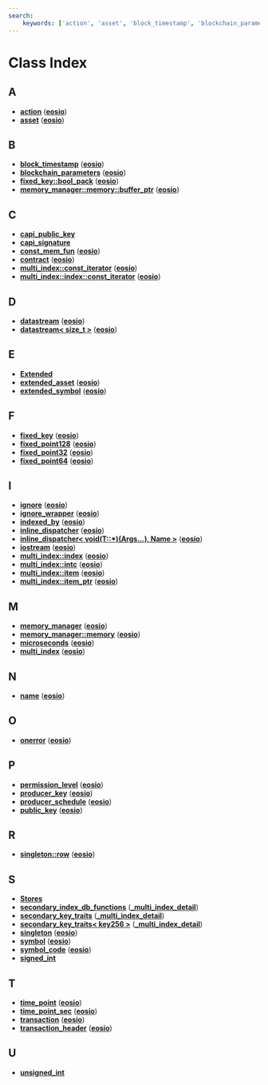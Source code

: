 ```yaml
---
search:
    keywords: ['action', 'asset', 'block_timestamp', 'blockchain_parameters', 'fixed_key::bool_pack', 'memory_manager::memory::buffer_ptr', 'capi_public_key', 'capi_signature', 'const_mem_fun', 'contract', 'multi_index::const_iterator', 'multi_index::index::const_iterator', 'datastream', 'datastream< size_t >', 'Extended', 'extended_asset', 'extended_symbol', 'fixed_key', 'fixed_point128', 'fixed_point32', 'fixed_point64', 'ignore', 'ignore_wrapper', 'indexed_by', 'inline_dispatcher', 'inline_dispatcher< void(T::*)(Args...), Name >', 'iostream', 'multi_index::index', 'multi_index::intc', 'multi_index::item', 'multi_index::item_ptr', 'memory_manager', 'memory_manager::memory', 'microseconds', 'multi_index', 'name', 'onerror', 'permission_level', 'producer_key', 'producer_schedule', 'public_key', 'singleton::row', 'Stores', 'secondary_index_db_functions', 'secondary_key_traits', 'secondary_key_traits< key256 >', 'singleton', 'symbol', 'symbol_code', 'signed_int', 'time_point', 'time_point_sec', 'transaction', 'transaction_header', 'unsigned_int']
---
```


# Class Index

## A

* [**action**](structeosio_1_1action.md) ([**eosio**](namespaceeosio.md))
* [**asset**](structeosio_1_1asset.md) ([**eosio**](namespaceeosio.md))


## B

* [**block\_timestamp**](classeosio_1_1block__timestamp.md) ([**eosio**](namespaceeosio.md))
* [**blockchain\_parameters**](structeosio_1_1blockchain__parameters.md) ([**eosio**](namespaceeosio.md))
* [**fixed\_key::bool\_pack**](structeosio_1_1fixed__key_1_1bool__pack.md) ([**eosio**](namespaceeosio.md))
* [**memory\_manager::memory::buffer\_ptr**](classeosio_1_1memory__manager_1_1memory_1_1buffer__ptr.md) ([**eosio**](namespaceeosio.md))


## C

* [**capi\_public\_key**](structcapi__public__key.md)
* [**capi\_signature**](structcapi__signature.md)
* [**const\_mem\_fun**](structeosio_1_1const__mem__fun.md) ([**eosio**](namespaceeosio.md))
* [**contract**](classeosio_1_1contract.md) ([**eosio**](namespaceeosio.md))
* [**multi\_index::const\_iterator**](structeosio_1_1multi__index_1_1const__iterator.md) ([**eosio**](namespaceeosio.md))
* [**multi\_index::index::const\_iterator**](structeosio_1_1multi__index_1_1index_1_1const__iterator.md) ([**eosio**](namespaceeosio.md))


## D

* [**datastream**](classeosio_1_1datastream.md) ([**eosio**](namespaceeosio.md))
* [**datastream< size\_t >**](classeosio_1_1datastream_3_01size__t_01_4.md) ([**eosio**](namespaceeosio.md))


## E

* [**Extended**](struct_extended.md)
* [**extended\_asset**](structeosio_1_1extended__asset.md) ([**eosio**](namespaceeosio.md))
* [**extended\_symbol**](classeosio_1_1extended__symbol.md) ([**eosio**](namespaceeosio.md))


## F

* [**fixed\_key**](classeosio_1_1fixed__key.md) ([**eosio**](namespaceeosio.md))
* [**fixed\_point128**](structeosio_1_1fixed__point128.md) ([**eosio**](namespaceeosio.md))
* [**fixed\_point32**](structeosio_1_1fixed__point32.md) ([**eosio**](namespaceeosio.md))
* [**fixed\_point64**](structeosio_1_1fixed__point64.md) ([**eosio**](namespaceeosio.md))


## I

* [**ignore**](structeosio_1_1ignore.md) ([**eosio**](namespaceeosio.md))
* [**ignore\_wrapper**](structeosio_1_1ignore__wrapper.md) ([**eosio**](namespaceeosio.md))
* [**indexed\_by**](structeosio_1_1indexed__by.md) ([**eosio**](namespaceeosio.md))
* [**inline\_dispatcher**](structeosio_1_1inline__dispatcher.md) ([**eosio**](namespaceeosio.md))
* [**inline\_dispatcher< void(T::\*)(Args...), Name >**](structeosio_1_1inline__dispatcher_3_01void_07_t_1_1_5_08_07_args_8_8_8_08_00_01_name_01_4.md) ([**eosio**](namespaceeosio.md))
* [**iostream**](classeosio_1_1iostream.md) ([**eosio**](namespaceeosio.md))
* [**multi\_index::index**](structeosio_1_1multi__index_1_1index.md) ([**eosio**](namespaceeosio.md))
* [**multi\_index::intc**](structeosio_1_1multi__index_1_1intc.md) ([**eosio**](namespaceeosio.md))
* [**multi\_index::item**](structeosio_1_1multi__index_1_1item.md) ([**eosio**](namespaceeosio.md))
* [**multi\_index::item\_ptr**](structeosio_1_1multi__index_1_1item__ptr.md) ([**eosio**](namespaceeosio.md))


## M

* [**memory\_manager**](classeosio_1_1memory__manager.md) ([**eosio**](namespaceeosio.md))
* [**memory\_manager::memory**](classeosio_1_1memory__manager_1_1memory.md) ([**eosio**](namespaceeosio.md))
* [**microseconds**](classeosio_1_1microseconds.md) ([**eosio**](namespaceeosio.md))
* [**multi\_index**](classeosio_1_1multi__index.md) ([**eosio**](namespaceeosio.md))


## N

* [**name**](structeosio_1_1name.md) ([**eosio**](namespaceeosio.md))


## O

* [**onerror**](structeosio_1_1onerror.md) ([**eosio**](namespaceeosio.md))


## P

* [**permission\_level**](structeosio_1_1permission__level.md) ([**eosio**](namespaceeosio.md))
* [**producer\_key**](structeosio_1_1producer__key.md) ([**eosio**](namespaceeosio.md))
* [**producer\_schedule**](structeosio_1_1producer__schedule.md) ([**eosio**](namespaceeosio.md))
* [**public\_key**](structeosio_1_1public__key.md) ([**eosio**](namespaceeosio.md))


## R

* [**singleton::row**](structeosio_1_1singleton_1_1row.md) ([**eosio**](namespaceeosio.md))


## S

* [**Stores**](struct_stores.md)
* [**secondary\_index\_db\_functions**](structeosio_1_1__multi__index__detail_1_1secondary__index__db__functions.md) ([**\_multi\_index\_detail**](namespaceeosio_1_1__multi__index__detail.md))
* [**secondary\_key\_traits**](structeosio_1_1__multi__index__detail_1_1secondary__key__traits.md) ([**\_multi\_index\_detail**](namespaceeosio_1_1__multi__index__detail.md))
* [**secondary\_key\_traits< key256 >**](structeosio_1_1__multi__index__detail_1_1secondary__key__traits_3_01key256_01_4.md) ([**\_multi\_index\_detail**](namespaceeosio_1_1__multi__index__detail.md))
* [**singleton**](classeosio_1_1singleton.md) ([**eosio**](namespaceeosio.md))
* [**symbol**](classeosio_1_1symbol.md) ([**eosio**](namespaceeosio.md))
* [**symbol\_code**](classeosio_1_1symbol__code.md) ([**eosio**](namespaceeosio.md))
* [**signed\_int**](structsigned__int.md)


## T

* [**time\_point**](classeosio_1_1time__point.md) ([**eosio**](namespaceeosio.md))
* [**time\_point\_sec**](classeosio_1_1time__point__sec.md) ([**eosio**](namespaceeosio.md))
* [**transaction**](classeosio_1_1transaction.md) ([**eosio**](namespaceeosio.md))
* [**transaction\_header**](classeosio_1_1transaction__header.md) ([**eosio**](namespaceeosio.md))


## U

* [**unsigned\_int**](structunsigned__int.md)


